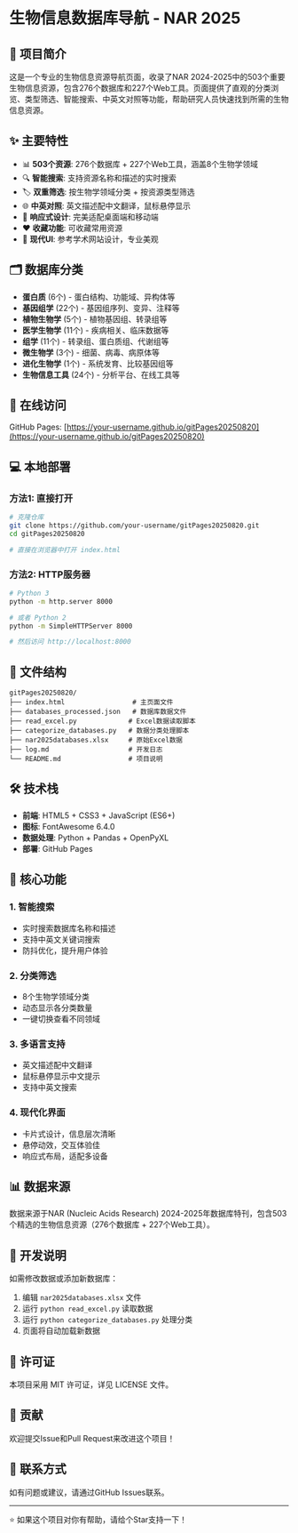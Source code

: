 # 生物信息数据库导航 - NAR 2025

## 🧬 项目简介

这是一个专业的生物信息资源导航页面，收录了NAR 2024-2025中的503个重要生物信息资源，包含276个数据库和227个Web工具。页面提供了直观的分类浏览、类型筛选、智能搜索、中英文对照等功能，帮助研究人员快速找到所需的生物信息资源。

## ✨ 主要特性

- 📊 **503个资源**: 276个数据库 + 227个Web工具，涵盖8个生物学领域
- 🔍 **智能搜索**: 支持资源名称和描述的实时搜索
- 🏷️ **双重筛选**: 按生物学领域分类 + 按资源类型筛选
- 🌐 **中英对照**: 英文描述配中文翻译，鼠标悬停显示
- 📱 **响应式设计**: 完美适配桌面端和移动端
- ❤️ **收藏功能**: 可收藏常用资源
- 🎨 **现代UI**: 参考学术网站设计，专业美观

## 🗂️ 数据库分类

- **蛋白质** (6个) - 蛋白结构、功能域、异构体等
- **基因组学** (22个) - 基因组序列、变异、注释等  
- **植物生物学** (5个) - 植物基因组、转录组等
- **医学生物学** (11个) - 疾病相关、临床数据等
- **组学** (11个) - 转录组、蛋白质组、代谢组等
- **微生物学** (3个) - 细菌、病毒、病原体等
- **进化生物学** (1个) - 系统发育、比较基因组等
- **生物信息工具** (24个) - 分析平台、在线工具等

## 🚀 在线访问

GitHub Pages: [https://your-username.github.io/gitPages20250820](https://your-username.github.io/gitPages20250820)

## 💻 本地部署

### 方法1: 直接打开
```bash
# 克隆仓库
git clone https://github.com/your-username/gitPages20250820.git
cd gitPages20250820

# 直接在浏览器中打开 index.html
```

### 方法2: HTTP服务器
```bash
# Python 3
python -m http.server 8000

# 或者 Python 2
python -m SimpleHTTPServer 8000

# 然后访问 http://localhost:8000
```

## 📁 文件结构

```
gitPages20250820/
├── index.html                 # 主页面文件
├── databases_processed.json   # 数据库数据文件
├── read_excel.py             # Excel数据读取脚本
├── categorize_databases.py   # 数据分类处理脚本
├── nar2025databases.xlsx     # 原始Excel数据
├── log.md                    # 开发日志
└── README.md                 # 项目说明
```

## 🛠️ 技术栈

- **前端**: HTML5 + CSS3 + JavaScript (ES6+)
- **图标**: FontAwesome 6.4.0
- **数据处理**: Python + Pandas + OpenPyXL
- **部署**: GitHub Pages

## 🎯 核心功能

### 1. 智能搜索
- 实时搜索数据库名称和描述
- 支持中英文关键词搜索
- 防抖优化，提升用户体验

### 2. 分类筛选
- 8个生物学领域分类
- 动态显示各分类数量
- 一键切换查看不同领域

### 3. 多语言支持
- 英文描述配中文翻译
- 鼠标悬停显示中文提示
- 支持中英文搜索

### 4. 现代化界面
- 卡片式设计，信息层次清晰
- 悬停动效，交互体验佳
- 响应式布局，适配多设备

## 📊 数据来源

数据来源于NAR (Nucleic Acids Research) 2024-2025年数据库特刊，包含503个精选的生物信息资源（276个数据库 + 227个Web工具）。

## 🔧 开发说明

如需修改数据或添加新数据库：

1. 编辑 `nar2025databases.xlsx` 文件
2. 运行 `python read_excel.py` 读取数据
3. 运行 `python categorize_databases.py` 处理分类
4. 页面将自动加载新数据

## 📄 许可证

本项目采用 MIT 许可证，详见 LICENSE 文件。

## 🤝 贡献

欢迎提交Issue和Pull Request来改进这个项目！

## 📧 联系方式

如有问题或建议，请通过GitHub Issues联系。

---

⭐ 如果这个项目对你有帮助，请给个Star支持一下！
